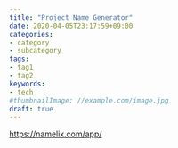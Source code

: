 ```yaml
---
title: "Project Name Generator"
date: 2020-04-05T23:17:59+09:00
categories:
- category
- subcategory
tags:
- tag1
- tag2
keywords:
- tech
#thumbnailImage: //example.com/image.jpg
draft: true
---
```


<!--more-->
https://namelix.com/app/